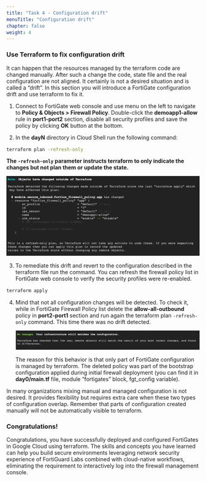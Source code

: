 ```yaml
---
title: "Task 4 - Configuration drift"
menuTitle: "Configuration drift"
chapter: false
weight: 4
---
```


### Use Terraform to fix configuration drift

It can happen that the resources managed by the terraform code are changed manually. After such a change the code, state file and the real configuration are not aligned. It certainly is not a desired situation and is called a “drift”. In this section you will introduce a FortiGate configuration drift and use terraform to fix it.

1.	Connect to FortiGate web console and use menu on the left to navigate to **Policy & Objects > Firewall Policy**. Double-click the **demoapp1-allow** rule in **port1-port2** section, disable all security profiles and save the policy by clicking **OK** button at the bottom.

2.	In the **dayN** directory in Cloud Shell run the following command:  

```sh
terraform plan -refresh-only
```

**The `-refresh-only` parameter instructs terraform to only indicate the changes but not plan them or update the state.**  

![frefreshonly](tfrefreshonly.png)

3.	To remediate this drift and revert to the configuration described in the terraform file run the command. You can refresh the firewall policy list in FortiGate web console to verify the security profiles were re-enabled.  

```sh
terraform apply
```
    
4.	Mind that not all configuration changes will be detected. To check it, while in FortiGate Firewall Policy list delete the **allow-all-outbound** policy in **port2-port1** section and run again the terraform plan `-refresh-only` command. This time there was no drift detected.  

    ![tf-nodrift](tf-nodrift.png)

    The reason for this behavior is that only part of FortiGate configuration is managed by terraform. The deleted policy was part of the bootstrap configuration applied during initial firewall deployment (you can find it in **day0/main.tf** file, module “fortigates” block, fgt_config variable).

In many organizations mixing manual and managed configuration is not desired. It provides flexibility but requires extra care when these two types of configuration overlap. Remember that parts of configuration created manually will not be automatically visible to terraform.

### Congratulations!
Congratulations, you have successfully deployed and configured FortiGates in Google Cloud using terraform. The skills and concepts you have learned can help you build secure environments leveraging network security experience of FortiGuard Labs combined with cloud-native workflows, eliminating the requirement to interactively log into the firewall management console.
